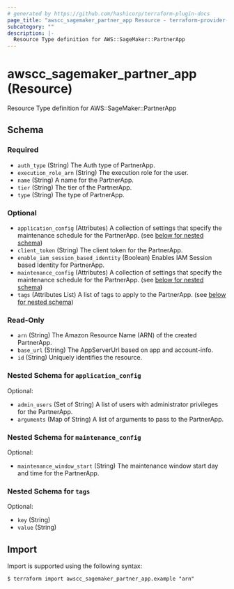 ```yaml
---
# generated by https://github.com/hashicorp/terraform-plugin-docs
page_title: "awscc_sagemaker_partner_app Resource - terraform-provider-awscc"
subcategory: ""
description: |-
  Resource Type definition for AWS::SageMaker::PartnerApp
---
```


# awscc_sagemaker_partner_app (Resource)

Resource Type definition for AWS::SageMaker::PartnerApp



<!-- schema generated by tfplugindocs -->
## Schema

### Required

- `auth_type` (String) The Auth type of PartnerApp.
- `execution_role_arn` (String) The execution role for the user.
- `name` (String) A name for the PartnerApp.
- `tier` (String) The tier of the PartnerApp.
- `type` (String) The type of PartnerApp.

### Optional

- `application_config` (Attributes) A collection of settings that specify the maintenance schedule for the PartnerApp. (see [below for nested schema](#nestedatt--application_config))
- `client_token` (String) The client token for the PartnerApp.
- `enable_iam_session_based_identity` (Boolean) Enables IAM Session based Identity for PartnerApp.
- `maintenance_config` (Attributes) A collection of settings that specify the maintenance schedule for the PartnerApp. (see [below for nested schema](#nestedatt--maintenance_config))
- `tags` (Attributes List) A list of tags to apply to the PartnerApp. (see [below for nested schema](#nestedatt--tags))

### Read-Only

- `arn` (String) The Amazon Resource Name (ARN) of the created PartnerApp.
- `base_url` (String) The AppServerUrl based on app and account-info.
- `id` (String) Uniquely identifies the resource.

<a id="nestedatt--application_config"></a>
### Nested Schema for `application_config`

Optional:

- `admin_users` (Set of String) A list of users with administrator privileges for the PartnerApp.
- `arguments` (Map of String) A list of arguments to pass to the PartnerApp.


<a id="nestedatt--maintenance_config"></a>
### Nested Schema for `maintenance_config`

Optional:

- `maintenance_window_start` (String) The maintenance window start day and time for the PartnerApp.


<a id="nestedatt--tags"></a>
### Nested Schema for `tags`

Optional:

- `key` (String)
- `value` (String)

## Import

Import is supported using the following syntax:

```shell
$ terraform import awscc_sagemaker_partner_app.example "arn"
```

